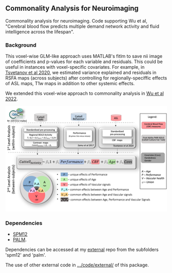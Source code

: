 ## Commonality Analysis for Neuroimaging

Commonality analysis for neuroimaging. Code supporting Wu et al, "Cerebral blood flow predicts multiple demand network activity and fluid intelligence across the lifespan".

### Background
This voxel-wise GLM-like approach uses MATLAB's fitlm to save nii image of coefficients and p-values for each variable and residuals. This could be useful in instances with voxel-specific covariates. For example, in [Tsvetanov et al 2020](https://doi.org/10.1111/psyp.13714), we estimated variance explained and residuals in RSFA maps (across subjects) after controlling for regionally-speciffic effects of ASL maps, T1w maps in addition to other systemic effects.

We extended this voxel-wise approach to commonality analysis in [Wu et al 2022](https://www.sciencedirect.com/science/article/pii/S0197458022002044).

![image](./figures/Figure_1.png)


### Dependencies
- [SPM12](https://www.fil.ion.ucl.ac.uk/spm/software/spm12/) 
- [PALM](https://github.com/andersonwinkler/PALM).

Dependencies can be accessed at my [external](https://github.com/kamentsvetanov/CommonalityAnalysis/tree/main/code/external) repo from the subfolders 'spm12' and 'palm'.

The use of other external code in [.../code/external/](https://github.com/kamentsvetanov/CommonalityAnalysis/tree/main/code/external) of this package. 
